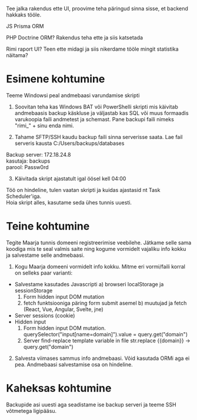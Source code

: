 Tee jalka rakendus ette UI, proovime teha päringud sinna sisse, et backend hakkaks tööle.

JS Prisma ORM

PHP Doctrine ORM? Rakendus teha ette ja siis katsetada

Rimi raport UI? Teen ette midagi ja siis nikerdame tööle mingit statistika näitama?

# Esimene kohtumine

Teeme Windowsi peal andmebaasi varundamise skripti

1. Soovitan teha kas Windows BAT või PowerShelli skripti mis käivitab andmebaasis backup käskluse ja väljastab kas SQL või muus formaadis varukoopia faili andmetest ja schemast.
Pane backupi faili nimeks "rimi_" + sinu enda nimi.

2. Tahame SFTP/SSH kaudu backup faili sinna serverisse saata. Lae fail serveris kausta C:/Users/backups/databases

Backup server: 172.18.24.8  
kasutaja: backups  
parool: Passw0rd  

3. Käivitada skript ajastatult igal öösel kell 04:00

Töö on hindeline, tulen vaatan skripti ja kuidas ajastasid nt Task Scheduler'iga.  
Hoia skript alles, kasutame seda ühes tunnis uuesti.

# Teine kohtumine

Tegite Maarja tunnis domeeni registreerimise veebilehe. Jätkame selle sama koodiga mis te seal valmis saite ning kogume vormidelt vajaliku info kokku ja salvestame selle andmebaasi.

1. Kogu Maarja domeeni vormidelt info kokku. Mitme eri vormi/faili korral on selleks paar varianti:
- Salvestame kasutades Javascripti
   a) browseri localStorage ja sessionStorage
     1) Form hidden input DOM mutation
     2) fetch funktsiooniga päring form submit asemel
   b) muutujad ja fetch (React, Vue, Angular, Svelte, jne)
- Server sessions (cookie)
- Hidden input
  1) Form hidden input DOM mutation.
      querySelector("input[name=domain]").value = query.get("domain")
  2) Server find-replace template variable in file
      str.replace {{domain}} -> query.get("domain")

2. Salvesta viimases sammus info andmebaasi. Võid kasutada ORMi aga ei pea. Andmebaasi salvestamise osa on hindeline.

# Kaheksas kohtumine

Backupide asi uuesti aga seadistame ise backup serveri ja teeme SSH võtmetega ligipääsu.
